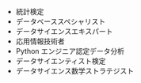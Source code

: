 - 統計検定
- データベーススペシャリスト
- データサイエンスエキスパート
- 応用情報技術者
- Python エンジニア認定データ分析
- データサイエンティスト検定
- データサイエンス数学ストラテジスト
